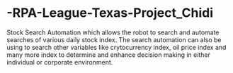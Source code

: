 # -RPA-League-Texas-Project_Chidi
Stock Search Automation which allows the robot to search and automate searches of various daily stock index. The search automation can also be using to search other variables like crytocurrency index, oil price index and many more index to determine and enhance decision making in either individual or corporate environment.
